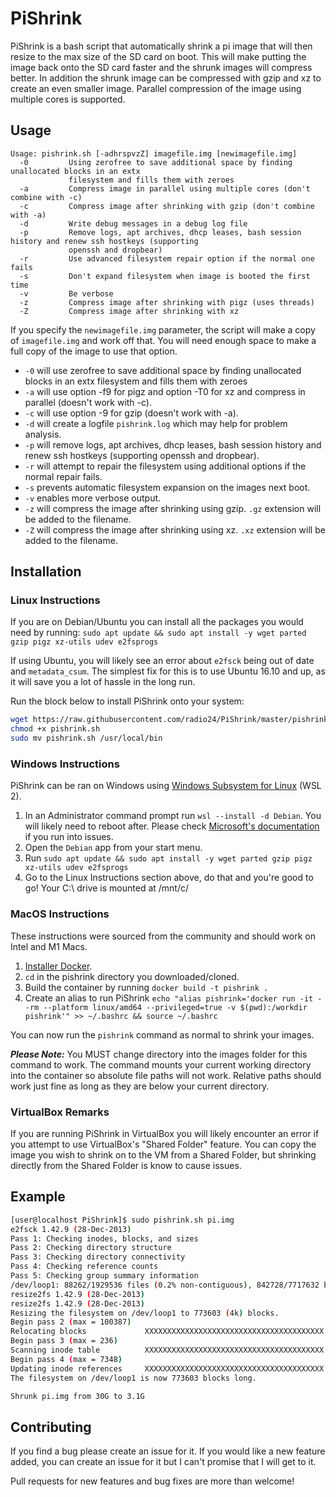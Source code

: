 
# PiShrink #

PiShrink is a bash script that automatically shrink a pi image that will then resize to the max size of the SD card on boot. This will make putting the image back onto the SD card faster and the shrunk images will compress better.
In addition the shrunk image can be compressed with gzip and xz to create an even smaller image. Parallel compression of the image
using multiple cores is supported.

## Usage ##

```
Usage: pishrink.sh [-adhrspvzZ] imagefile.img [newimagefile.img]
  -0         Using zerofree to save additional space by finding unallocated blocks in an extx
             filesystem and fills them with zeroes
  -a         Compress image in parallel using multiple cores (don't combine with -c)
  -c         Compress image after shrinking with gzip (don't combine with -a)
  -d         Write debug messages in a debug log file
  -p         Remove logs, apt archives, dhcp leases, bash session history and renew ssh hostkeys (supporting
             openssh and dropbear)
  -r         Use advanced filesystem repair option if the normal one fails
  -s         Don't expand filesystem when image is booted the first time
  -v         Be verbose
  -z         Compress image after shrinking with pigz (uses threads)
  -Z         Compress image after shrinking with xz
```

If you specify the `newimagefile.img` parameter, the script will make a copy of `imagefile.img` and work off that. You will need enough space to make a full copy of the image to use that option.

* `-0` will use zerofree to save additional space by finding unallocated blocks in an extx filesystem and
       fills them with zeroes
* `-a` will use option -f9 for pigz and option -T0 for xz and compress in parallel (doesn't work with -c).
* `-c` will use option -9 for gzip (doesn't work with -a).
* `-d` will create a logfile `pishrink.log` which may help for problem analysis.
* `-p` will remove logs, apt archives, dhcp leases, bash session history and renew ssh hostkeys (supporting
       openssh and dropbear).
* `-r` will attempt to repair the filesystem using additional options if the normal repair fails.
* `-s` prevents automatic filesystem expansion on the images next boot.
* `-v` enables more verbose output.
* `-z` will compress the image after shrinking using gzip. `.gz` extension will be added to the filename.
* `-Z` will compress the image after shrinking using xz. `.xz` extension will be added to the filename.

## Installation ##

### Linux Instructions ###

If you are on Debian/Ubuntu you can install all the packages you would need by running: `sudo apt update && sudo apt install -y wget parted gzip pigz xz-utils udev e2fsprogs`

If using Ubuntu, you will likely see an error about `e2fsck` being out of date and `metadata_csum`. The simplest fix for this is to use Ubuntu 16.10 and up, as it will save you a lot of hassle in the long run.

Run the block below to install PiShrink onto your system:

```bash
wget https://raw.githubusercontent.com/radio24/PiShrink/master/pishrink.sh
chmod +x pishrink.sh
sudo mv pishrink.sh /usr/local/bin
```

### Windows Instructions ###

PiShrink can be ran on Windows using [Windows Subsystem for Linux](https://learn.microsoft.com/en-us/windows/wsl/about) (WSL 2).

1. In an Administrator command prompt run `wsl --install -d Debian`. You will likely need to reboot after. Please check [Microsoft's documentation](https://learn.microsoft.com/en-us/windows/wsl/install) if you run into issues.
2. Open the `Debian` app from your start menu.
3. Run `sudo apt update && sudo apt install -y wget parted gzip pigz xz-utils udev e2fsprogs`
4. Go to the Linux Instructions section above, do that and you're good to go! Your C:\ drive is mounted at /mnt/c/

### MacOS Instructions ###

These instructions were sourced from the community and should work on Intel and M1 Macs.

1. [Installer Docker](https://docs.docker.com/docker-for-mac/install/).
2. `cd` in the pishrink directory you downloaded/cloned.
3. Build the container by running `docker build -t pishrink .`
4. Create an alias to run PiShrink `echo "alias pishrink='docker run -it --rm --platform linux/amd64 --privileged=true -v $(pwd):/workdir pishrink'" >> ~/.bashrc && source ~/.bashrc`

You can now run the `pishrink` command as normal to shrink your images.

***Please Note:*** You MUST change directory into the images folder for this command to work. The command mounts your current working directory into the container so absolute file paths will not work. Relative paths should work just fine as long as they are below your current directory.

### VirtualBox Remarks ###

If you are running PiShrink in VirtualBox you will likely encounter an error if you attempt to use VirtualBox's "Shared Folder" feature. You can copy the image you wish to shrink on to the VM from a Shared Folder, but shrinking directly from the Shared Folder is know to cause issues.

## Example ##

```bash
[user@localhost PiShrink]$ sudo pishrink.sh pi.img
e2fsck 1.42.9 (28-Dec-2013)
Pass 1: Checking inodes, blocks, and sizes
Pass 2: Checking directory structure
Pass 3: Checking directory connectivity
Pass 4: Checking reference counts
Pass 5: Checking group summary information
/dev/loop1: 88262/1929536 files (0.2% non-contiguous), 842728/7717632 blocks
resize2fs 1.42.9 (28-Dec-2013)
resize2fs 1.42.9 (28-Dec-2013)
Resizing the filesystem on /dev/loop1 to 773603 (4k) blocks.
Begin pass 2 (max = 100387)
Relocating blocks             XXXXXXXXXXXXXXXXXXXXXXXXXXXXXXXXXXXXXXXX
Begin pass 3 (max = 236)
Scanning inode table          XXXXXXXXXXXXXXXXXXXXXXXXXXXXXXXXXXXXXXXX
Begin pass 4 (max = 7348)
Updating inode references     XXXXXXXXXXXXXXXXXXXXXXXXXXXXXXXXXXXXXXXX
The filesystem on /dev/loop1 is now 773603 blocks long.

Shrunk pi.img from 30G to 3.1G
```

## Contributing ##

If you find a bug please create an issue for it. If you would like a new feature added, you can create an issue for it but I can't promise that I will get to it.

Pull requests for new features and bug fixes are more than welcome!

